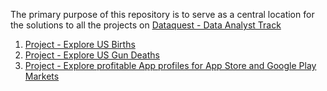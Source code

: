 The primary purpose of this repository is to serve as a central location for the solutions to all the projects on 
[Dataquest - Data Analyst Track](https://www.dataquest.io/path/data-analyst)

1. [Project - Explore US Births](https://github.com/sudeepnarkar/Dataquest/blob/master/Data%20Analyst%20Track/Guided%20Project%20-%20Explore%20US%20Births/ExploreUSBirths.ipynb)
2. [Project - Explore US Gun Deaths](https://github.com/sudeepnarkar/Dataquest/blob/master/Data%20Analyst%20Track/Guided%20project%20-%20Explore%20US%20Gun%20Deaths/ExploreUSGunDeaths.ipynb)
2. [Project - Explore profitable App profiles for App Store and Google Play Markets](https://github.com/sudeepnarkar/Data-Science-Projects/blob/master/Data%20Analyst%20Track/Guided%20Project%20-%20Profitable%20App%20profiles%20for%20App%20Store%20and%20Google%20Play%20Markets/AppProfileRecommendation.ipynb)



